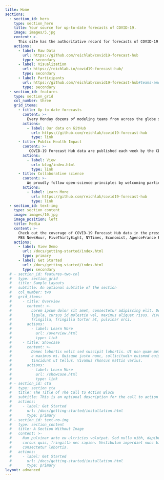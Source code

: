 ```yaml
---
title: Home
sections:
  - section_id: hero
    type: section_hero
    title: Your source for up-to-date forecasts of COVID-19.
    image: images/5.jpg
    content: >-
      This site has the authoritative record for forecasts of COVID-19 in the US from dozens of leading modeling teams. This repository enables simple comparisons between models and model synthesis for decision-makers.
    actions:
      - label: Raw Data
        url: https://github.com/reichlab/covid19-forecast-hub
        type: secondary
      - label: Visualization
        url: https://reichlab.io/covid19-forecast-hub/
        type: secondary
      - label: Participants
        url: https://github.com/reichlab/covid19-forecast-hub#teams-and-models
        type: secondary
  - section_id: features
    type: section_grid
    col_number: three
    grid_items:
      - title: Up-to-date forecasts
        content: >-
          Every Monday dozens of modeling teams from across the globe submit forecasts of the trajectory of the COVID-19 outbreak in the US to our forecast data repository. We take these data and build a single ensemble forecast.
        actions:
          - label: Our data on GitHub
            url: https://github.com/reichlab/covid19-forecast-hub
            type: link
      - title: Public Health Impact
        content: >-
           COVID-19 Forecast Hub data are published each week by the CDC, serving as a vital source of information about where the outbreak is headed next.
        actions:
          - label: View 
            url: blog/index.html
            type: link
      - title: Collaborative science
        content: >-
          We proudly follow open-science principles by welcoming participation from modeling teams around the globe to submit predictions from their best COVID-19 models.
        actions:
          - label: Learn More
            url: https://github.com/reichlab/covid19-forecast-hub
            type: link
  - section_id: text-img
    type: section_content
    image: images/10.jpg
    image_position: left
    title: Media
    content: >-
      Check out the coverage of COVID-19 Forecast Hub data in the press!  
      PBS NewsHour, FiveThirtyEight, NYTimes, Economist, AgenceFrance Press, Boston Globe, Washington Post, ABC News
    actions:
      - label: View Demo
        url: /docs/getting-started/index.html
        type: primary
      - label: Get Started
        url: /docs/getting-started/index.html
        type: secondary
  # - section_id: features-two-col
  #   type: section_grid
  #   title: Sample Layouts
  #   subtitle: An optional subtitle of the section
  #   col_number: two
  #   grid_items:
  #     - title: Overview
  #       content: >-
  #         Lorem ipsum dolor sit amet, consectetur adipiscing elit. Donec nisl
  #         ligula, cursus id molestie vel, maximus aliquet risus. Vivamus in nibh
  #         fringilla, fringilla tortor at, pulvinar orci.
  #       actions:
  #         - label: Learn More
  #           url: /overview.html
  #           type: link
  #     - title: Showcase
  #       content: >-
  #         Donec lobortis velit sed suscipit lobortis. Ut non quam metus. Nullam
  #         a maximus mi. Quisque justo nunc, sollicitudin euismod euismod at,
  #         tincidunt ut tellus. Vivamus rhoncus mattis varius.
  #       actions:
  #         - label: Learn More
  #           url: /showcase.html
  #           type: link
  # - section_id: cta
  #   type: section_cta
  #   title: The Title of The Call to Action Block
  #   subtitle: This is an optional description for the call to action block.
  #   actions:
  #     - label: Get Started
  #       url: /docs/getting-started/installation.html
  #       type: primary
  # - section_id: text-no-img
  #   type: section_content
  #   title: A Section Without Image
  #   content: >-
  #     Nam pulvinar ante eu ultricies volutpat. Sed nulla nibh, dapibus sit amet
  #     cursus quis, fringilla nec sapien. Vestibulum imperdiet nunc bibendum
  #     consectetur lobortis.
  #   actions:
  #     - label: Get Started
  #       url: /docs/getting-started/installation.html
  #       type: primary
layout: advanced
---
```

